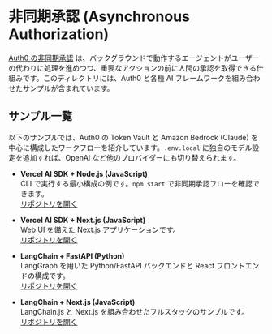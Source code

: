 # 非同期承認 (Asynchronous Authorization)

[Auth0 の非同期承認](https://auth0.com/ai/docs/async-authorization) は、バックグラウンドで動作するエージェントがユーザーの代わりに処理を進めつつ、重要なアクションの前に人間の承認を取得できる仕組みです。このディレクトリには、Auth0 と各種 AI フレームワークを組み合わせたサンプルが含まれています。

## サンプル一覧

以下のサンプルでは、Auth0 の Token Vault と Amazon Bedrock (Claude) を中心に構成したワークフローを紹介しています。`.env.local` に独自のモデル設定を追加すれば、OpenAI など他のプロバイダーにも切り替えられます。

- **Vercel AI SDK + Node.js (JavaScript)**  
  CLI で実行する最小構成の例です。`npm start` で非同期承認フローを確認できます。  
  [リポジトリを開く](https://github.com/auth0-samples/auth0-ai-samples/tree/main/asynchronous-authorization/vercel-ai-node-js)

- **Vercel AI SDK + Next.js (JavaScript)**  
  Web UI を備えた Next.js アプリケーションです。  
  [リポジトリを開く](https://github.com/auth0-samples/auth0-ai-samples/tree/main/asynchronous-authorization/vercel-ai-next-js)

- **LangChain + FastAPI (Python)**  
  LangGraph を用いた Python/FastAPI バックエンドと React フロントエンドの構成です。  
  [リポジトリを開く](https://github.com/auth0-samples/auth0-ai-samples/tree/main/asynchronous-authorization/langchain-fastapi-py)

- **LangChain + Next.js (JavaScript)**  
  LangChain.js と Next.js を組み合わせたフルスタックのサンプルです。  
  [リポジトリを開く](https://github.com/auth0-samples/auth0-ai-samples/tree/main/asynchronous-authorization/langchain-next-js)
